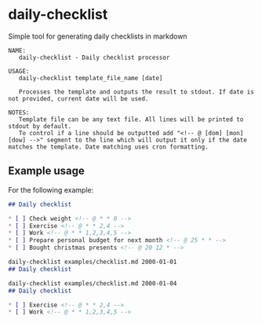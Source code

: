 # daily-checklist

Simple tool for generating daily checklists in markdown

```
NAME:
   daily-checklist - Daily checklist processor

USAGE:
   daily-checklist template_file_name [date]

   Processes the template and outputs the result to stdout. If date is not provided, current date will be used.

NOTES:
   Template file can be any text file. All lines will be printed to stdout by default.
   To control if a line should be outputted add "<!-- @ [dom] [mon] [dow] -->" segment to the line which will output it only if the date matches the template. Date matching uses cron formatting.
```

## Example usage

For the following example:

```markdown
## Daily checklist

* [ ] Check weight <!-- @ * * 0 -->
* [ ] Exercise <!-- @ * * 2,4 -->
* [ ] Work <!-- @ * * 1,2,3,4,5 -->
* [ ] Prepare personal budget for next month <!-- @ 25 * * -->
* [ ] Bought christmas presents <!-- @ 20 12 * -->
```

```markdown
daily-checklist examples/checklist.md 2000-01-01
## Daily checklist

```

```markdown
daily-checklist examples/checklist.md 2000-01-04
## Daily checklist

* [ ] Exercise <!-- @ * * 2,4 -->
* [ ] Work <!-- @ * * 1,2,3,4,5 -->
```